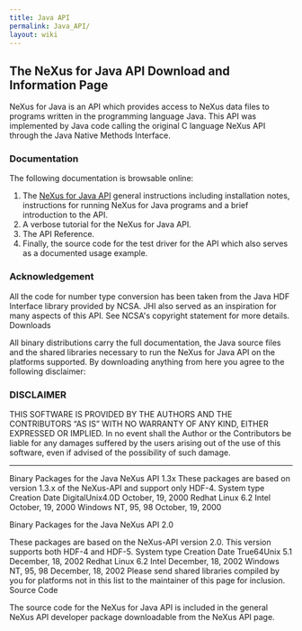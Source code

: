 ```yaml
---
title: Java API
permalink: Java_API/
layout: wiki
---
```


The NeXus for Java API Download and Information Page
----------------------------------------------------

NeXus for Java is an API which provides access to NeXus data files to
programs written in the programming language Java. This API was
implemented by Java code calling the original C language NeXus API
through the Java Native Methods Interface.

### Documentation

The following documentation is browsable online:

1.  The [NeXus for Java API](japinotes "wikilink") general instructions
    including installation notes, instructions for running NeXus for
    Java programs and a brief introduction to the API.
2.  A verbose tutorial for the NeXus for Java API.
3.  The API Reference.
4.  Finally, the source code for the test driver for the API which also
    serves as a documented usage example.

### Acknowledgement

All the code for number type conversion has been taken from the Java HDF
Interface library provided by NCSA. JHI also served as an inspiration
for many aspects of this API. See NCSA's copyright statement for more
details. Downloads

All binary distributions carry the full documentation, the Java source
files and the shared libraries necessary to run the NeXus for Java API
on the platforms supported. By downloading anything from here you agree
to the following disclaimer:

### DISCLAIMER

THIS SOFTWARE IS PROVIDED BY THE AUTHORS AND THE CONTRIBUTORS “AS IS”
WITH NO WARRANTY OF ANY KIND, EITHER EXPRESSED OR IMPLIED. In no event
shall the Author or the Contributors be liable for any damages suffered
by the users arising out of the use of this software, even if advised of
the possibility of such damage.

------------------------------------------------------------------------

Binary Packages for the Java NeXus API 1.3x These packages are based on
version 1.3.x of the NeXus-API and support only HDF-4. System type
Creation Date DigitalUnix4.0D October, 19, 2000 Redhat Linux 6.2 Intel
October, 19, 2000 Windows NT, 95, 98 October, 19, 2000

Binary Packages for the Java NeXus API 2.0

These packages are based on the NeXus-API version 2.0. This version
supports both HDF-4 and HDF-5. System type Creation Date True64Unix 5.1
December, 18, 2002 Redhat Linux 6.2 Intel December, 18, 2002 Windows NT,
95, 98 December, 18, 2002 Please send shared libraries compiled by you
for platforms not in this list to the maintainer of this page for
inclusion. Source Code

The source code for the NeXus for Java API is included in the general
NeXus API developer package downloadable from the NeXus API page.
